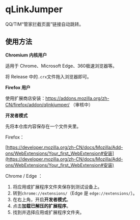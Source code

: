 # qLinkJumper
QQ/TIM“管家拦截页面”链接自动跳转。

## 使用方法

**Chromium 内核用户**

适用于 Chrome、Microsoft Edge、360极速浏览器等。

将 Release 中的`.crx`文件拖入浏览器即可。

**Firefox 用户**

使用扩展商店安装：https://addons.mozilla.org/zh-CN/firefox/addon/qlinkjumper/ （审核中）

**开发者模式**

先将本仓库内容保存在一个文件夹里。

Firefox：

[https://developer.mozilla.org/zh-CN/docs/Mozilla/Add-ons/WebExtensions/Your_first_WebExtension#安装](https://developer.mozilla.org/zh-CN/docs/Mozilla/Add-ons/WebExtensions/Your_first_WebExtension#安装)

Chrome / Edge ：

1. 将应用或扩展程序文件夹保存到测试设备上。
2. 转到`chrome://extensions/`（Edge 是 `edge://extensions/`）。
3. 在右上角，开启**开发者模式**。
4. 点击**加载已解压的扩展程序**。
5. 找到并选择应用或扩展程序文件夹。



